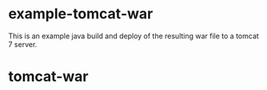# example-tomcat-war

This is an example java build and deploy of the resulting
war file to a tomcat 7 server.

# tomcat-war
